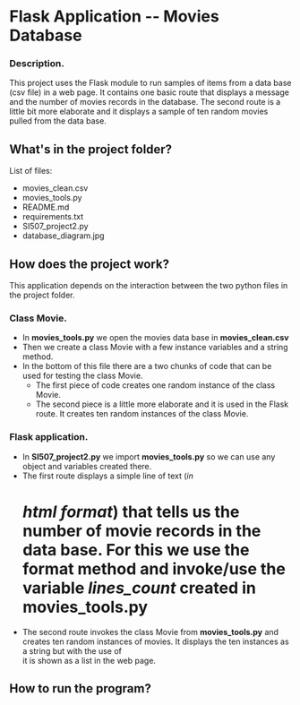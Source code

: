 # Flask Application -- Movies Database

### Description.

This project uses the Flask module to run samples of items from a data base (csv file) in a web page. It contains one basic route that displays a message and the number of movies records in the database. The second route is a little bit more elaborate and it displays a sample of ten random movies pulled from the data base.

## What's in the project folder?

List of files:
* movies_clean.csv
* movies_tools.py
* README.md
* requirements.txt
* SI507_project2.py
* database_diagram.jpg

## How does the project work?

This application depends on the interaction between the two python files in the project folder.

### Class Movie.
* In **movies_tools.py** we open the movies data base in **movies_clean.csv**
* Then we create a class Movie with a few instance variables and a string method.
* In the bottom of this file there are a two chunks of code that can be used for testing the class Movie.
  * The first piece of code creates one random instance of the class Movie.
  * The second piece is a little more elaborate and it is used in the Flask route. It creates ten random instances of the class Movie.

### Flask application.
* In **SI507_project2.py** we import **movies_tools.py** so we can use any object and variables created there.
* The first route displays a simple line of text (*in <h1> html format*) that tells us the number of movie records in the data base. For this we use the format method and invoke/use the variable *lines_count* created in **movies_tools.py**
* The second route invokes the class Movie from **movies_tools.py** and creates ten random instances of movies. It displays the ten instances as a string but with the use of **<br>** it is shown as a list in the web page.

## How to run the program?
